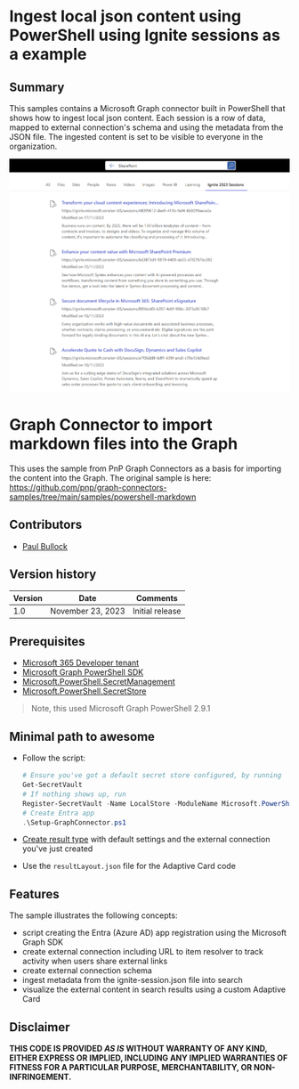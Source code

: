 # Ingest local json content using PowerShell using Ignite sessions as a example

## Summary

This samples contains a Microsoft Graph connector built in PowerShell that shows how to ingest local json content. Each session is a row of data, mapped to external connection's schema and using the metadata from the JSON file. The ingested content is set to be visible to everyone in the organization.

![Local markdown files displayed in Microsoft Search search results](assets/screenshot.png)

# Graph Connector to import markdown files into the Graph

This uses the sample from PnP Graph Connectors as a basis for importing the content into the Graph. The original sample is here:
https://github.com/pnp/graph-connectors-samples/tree/main/samples/powershell-markdown

## Contributors

- [Paul Bullock](https://github.com/pkbullock)

## Version history

Version|Date|Comments
-------|----|--------
1.0|November 23, 2023|Initial release

## Prerequisites

- [Microsoft 365 Developer tenant](https://developer.microsoft.com/microsoft-365/dev-program)
- [Microsoft Graph PowerShell SDK](https://learn.microsoft.com/powershell/microsoftgraph/installation?view=graph-powershell-1.0)
- [Microsoft.PowerShell.SecretManagement](https://learn.microsoft.com/en-us/powershell/module/microsoft.powershell.secretmanagement/?view=ps-modules)
- [Microsoft.PowerShell.SecretStore](https://learn.microsoft.com/powershell/module/microsoft.powershell.secretstore/?view=ps-modules)

> Note, this used Microsoft Graph PowerShell 2.9.1

## Minimal path to awesome

- Follow the script:

    ```powershell
    # Ensure you've got a default secret store configured, by running
    Get-SecretVault
    # If nothing shows up, run
    Register-SecretVault -Name LocalStore -ModuleName Microsoft.PowerShell.SecretStore -DefaultVault
    # Create Entra app
    .\Setup-GraphConnector.ps1
    ```

- [Create result type](https://learn.microsoft.com/microsoftsearch/manage-result-types) with default settings and the external connection you've just created
- Use the `resultLayout.json` file for the Adaptive Card code

## Features

The sample illustrates the following concepts:

- script creating the Entra (Azure AD) app registration using the Microsoft Graph SDK
- create external connection including URL to item resolver to track activity when users share external links
- create external connection schema
- ingest metadata from the ignite-session.json file into search
- visualize the external content in search results using a custom Adaptive Card

## Disclaimer

**THIS CODE IS PROVIDED *AS IS* WITHOUT WARRANTY OF ANY KIND, EITHER EXPRESS OR IMPLIED, INCLUDING ANY IMPLIED WARRANTIES OF FITNESS FOR A PARTICULAR PURPOSE, MERCHANTABILITY, OR NON-INFRINGEMENT.**
